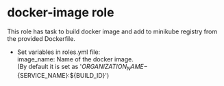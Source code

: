 # docker-image role

This role has task to build docker image and add to minikube registry from the provided Dockerfile.
- Set variables in roles.yml file:  
  image_name: Name of the docker image.  
  (By default it is set as '${ORGANIZATION_NAME}-${SERVICE_NAME}:${BUILD_ID}')
